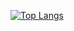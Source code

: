 [![Top Langs](https://github-readme-stats.vercel.app/api/top-langs/?username=CodlingSh&layout=donut)](https://github.com/anuraghazra/github-readme-stats)
